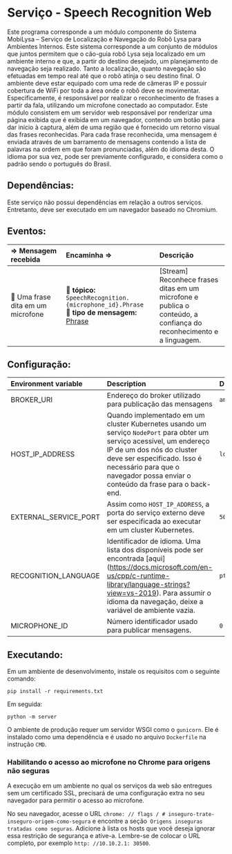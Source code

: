 Serviço - Speech Recognition Web
==================

Este programa corresponde a um módulo componente do Sistema MobiLysa – Serviço de Localização e Navegação do Robô Lysa para Ambientes Internos. Este sistema corresponde a um conjunto de módulos que juntos permitem que o cão-guia robô Lysa seja localizado em um ambiente interno e que, a partir do destino desejado, um planejamento de navegação seja realizado. Tanto a localização, quanto navegação são efetuadas em tempo real até que o robô atinja o seu destino final. O ambiente deve estar equipado com uma rede de câmeras IP e possuir cobertura de WiFi por toda a área onde o robô deve se movimentar.
Especificamente, é responsável por realizar o reconhecimento de frases a partir da fala, utilizando um microfone conectado ao computador. Este módulo consistem em um servidor web responsável por renderizar uma página exibida que é exibida em um navegador, contendo um botão para dar início à captura, além de uma região que é fornecido um retorno visual das frases reconhecidas. Para cada frase reconhecida, uma mensagem é enviada através de um barramento de mensagens contendo a lista de palavras na ordem em que foram pronunciadas, além do idioma desta. O idioma por sua vez, pode ser previamente configurado, e considera como o padrão sendo o português do Brasil.

Dependências:
-----
Este serviço não possui dependências em relação a outros serviços. Entretanto, deve ser executado em um navegador baseado no Chromium.

Eventos:
--------
<img width=850/> ⇒ Mensagem recebida | <img width=850/> Encaminha ⇒ | <img width=500/> Descrição  
:------------ | :-------- | :----------
:microphone: Uma frase dita em um microfone | :incoming_envelope: **tópico:** `SpeechRecognition.{microphone_id}.Phrase` <br> :gem: **tipo de mensagem:** [Phrase] | [Stream] Reconhece frases ditas em um microfone e publica o conteúdo, a confiança do reconhecimento e a linguagem.

[Phrase]: https://github.com/labviros/is-msgs/tree/master/docs#is.common.Phrase

Configuração:
----------------
<img width=1000/> Environment variable| <img width=1000/> Description | <img width=200/> Default  
:------------ | :-------- | :----------
BROKER_URI | Endereço do broker utilizado para publicação das mensagens | `amqp://localhost:5672`
HOST_IP_ADDRESS | Quando implementado em um cluster Kubernetes usando um serviço `NodePort` para obter um serviço acessível, um endereço IP de um dos nós do cluster deve ser especificado. Isso é necessário para que o navegador possa enviar o conteúdo da frase para o back-end. | `localhost`
EXTERNAL_SERVICE_PORT | Assim como `HOST_IP_ADDRESS`, a porta do serviço externo deve ser especificada ao executar em um cluster Kubernetes. | `5000`
RECOGNITION_LANGUAGE | Identificador de idioma. Uma lista dos disponíveis pode ser encontrada [aqui] (https://docs.microsoft.com/en-us/cpp/c-runtime-library/language-strings?view=vs-2019). Para assumir o idioma da navegação, deixe a variável de ambiente vazia. | `pt-BR`
MICROPHONE_ID | Número identificador usado para publicar mensagens. | `0`

Executando:
--------

Em um ambiente de desenvolvimento, instale os requisitos com o seguinte comando:

```shell
pip install -r requirements.txt
```
Em seguida:

```shell
python -m server
```

O ambiente de produção requer um servidor WSGI como o `gunicorn`. Ele é instalado como uma dependência e é usado no arquivo `Dockerfile` na instrução `CMD`.

### Habilitando o acesso ao microfone no Chrome para origens não seguras

A execução em um ambiente no qual os serviços da web são entregues sem um certificado SSL, precisará de uma configuração extra no seu navegador para permitir o acesso ao microfone.

No seu navegador, acesse o URL `chrome: // flags / # inseguro-trate-inseguro-origem-como-segura` e encontre a seção` Origens inseguras tratadas como seguras`. Adicione à lista os hosts que você deseja ignorar essa restrição de segurança e ative-a. Lembre-se de colocar o URL completo, por exemplo `http: //10.10.2.1: 30500`.
